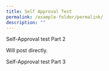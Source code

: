 ```yaml
---
title: Self Approval Test
permalink: /example-folder/permalink/
description: ""
---
```



Self-Approval test Part 2

Will post directly.

Self-Approval test Part 3